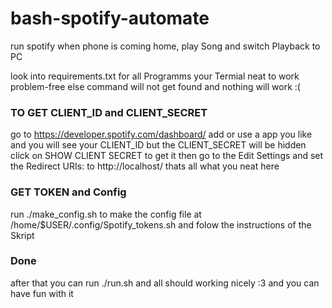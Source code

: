 # bash-spotify-automate
run spotify when phone is coming home, play Song and switch Playback to PC

look into requirements.txt for all Programms your Termial neat to work problem-free else command will not get found and nothing will work :(

### TO GET CLIENT_ID and CLIENT_SECRET
go to https://developer.spotify.com/dashboard/ add or use a app you like and you will see your CLIENT_ID but the CLIENT_SECRET will be hidden click on SHOW CLIENT SECRET to get it then go to the Edit Settings and set the Redirect URIs: to http://localhost/ thats all what you neat here

### GET TOKEN and Config
run ./make_config.sh to make the config file at /home/$USER/.config/Spotify_tokens.sh and folow the instructions of the Skript

### Done
after that you can run ./run.sh and all should working nicely :3 and you can have fun with it
